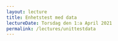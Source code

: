 ```yaml
---
layout: lecture
title: Enhetstest med data
lectureDate: Torsdag den 1:a April 2021
permalink: /lectures/unittestdata
---
```

